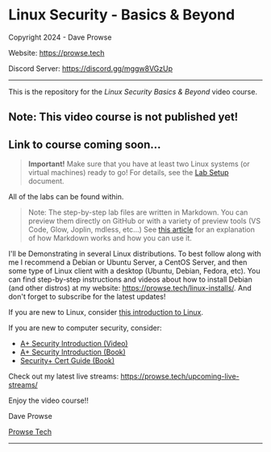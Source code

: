 # Linux Security - Basics & Beyond

Copyright 2024 - Dave Prowse

Website: https://prowse.tech

Discord Server: https://discord.gg/mggw8VGzUp

---

This is the repository for the *Linux Security Basics & Beyond* video course.

## Note: This video course is not published yet! 
## Link to course coming soon...

> **Important!** Make sure that you have at least two Linux systems (or virtual machines) ready to go! For details, see the [Lab Setup](lab-setup/lab-setup.md) document.

All of the labs can be found within.

> Note: The step-by-step lab files are written in Markdown. You can preview them directly on GitHub or with a variety of preview tools (VS Code, Glow, Joplin, mdless, etc...) See [this article](<https://prowse.tech/markdown>) for an explanation of how Markdown works and how you can use it.


I'll be Demonstrating in several Linux distributions. To best follow along with me I recommend a Debian or Ubuntu Server, a CentOS Server, and then some type of Linux client with a desktop (Ubuntu, Debian, Fedora, etc). You can find step-by-step instructions and videos about how to install Debian (and other distros) at my website: https://prowse.tech/linux-installs/. And don't forget to subscribe for the latest updates!

If you are new to Linux, consider [this introduction to Linux](<https://learning.oreilly.com/videos/comptia-a-core/9780137903894/9780137903894-CAP2_01_10_00/>).

If you are new to computer security, consider:

- [A+ Security Introduction (Video)](<https://learning.oreilly.com/videos/comptia-a-core/9780137903894/9780137903894-CAP2_02_00_00/>)
- [A+ Security Introduction (Book)](<https://learning.oreilly.com/library/view/comptia-a-core/9780137637775/part02_core02.xhtml#part2c_02>)
- [Security+ Cert Guide (Book)](<https://learning.oreilly.com/library/view/comptia-r-security-sy0-501/9780134781051/>)

Check out my latest live streams: https://prowse.tech/upcoming-live-streams/ 

Enjoy the video course!!

Dave Prowse

[Prowse Tech](<https://prowse.tech>)

---
